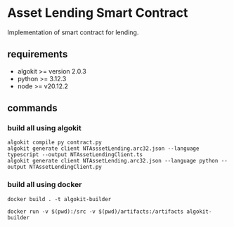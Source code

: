 # Asset Lending Smart Contract

Implementation of smart contract for lending.

## requirements

- algokit >= version 2.0.3
- python >= 3.12.3
- node >= v20.12.2

## commands

### build all using algokit
```shell
algokit compile py contract.py
algokit generate client NTAsssetLending.arc32.json --language typescript --output NTAssetLendingClient.ts
algokit generate client NTAssetLending.arc32.json --language python --output NTAssetLendingClient.py
```

### build all using docker

```shell
docker build . -t algokit-builder
```
 
```shell
docker run -v $(pwd):/src -v $(pwd)/artifacts:/artifacts algokit-builder
```